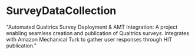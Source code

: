 # SurveyDataCollection
"Automated Qualtrics Survey Deployment &amp; AMT Integration: A project enabling seamless creation and publication of Qualtrics surveys. Integrates with Amazon Mechanical Turk to gather user responses through HIT publication."
